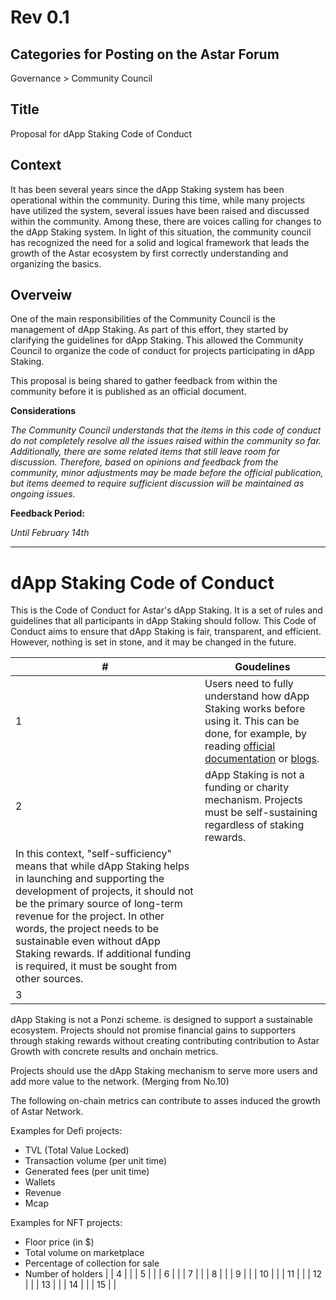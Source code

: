 # Rev 0.1

## Categories for Posting on the Astar Forum
Governance > Community Council


## Title
Proposal for dApp Staking Code of Conduct


## Context

It has been several years since the dApp Staking system has been operational within the community. During this time, while many projects have utilized the system, several issues have been raised and discussed within the community. Among these, there are voices calling for changes to the dApp Staking system. In light of this situation, the community council has recognized the need for a solid and logical framework that leads the growth of the Astar ecosystem by first correctly understanding and organizing the basics.

## Overveiw

One of the main responsibilities of the Community Council is the management of dApp Staking. As part of this effort, they started by clarifying the guidelines for dApp Staking. This allowed the Community Council to organize the code of conduct for projects participating in dApp Staking.

This proposal is being shared to gather feedback from within the community before it is published as an official document.

**Considerations**

*The Community Council understands that the items in this code of conduct do not completely resolve all the issues raised within the community so far. Additionally, there are some related items that still leave room for discussion. Therefore, based on opinions and feedback from the community, minor adjustments may be made before the official publication, but items deemed to require sufficient discussion will be maintained as ongoing issues.*

**Feedback Period:**

*Until February 14th*

---

# dApp Staking Code of Conduct

This is the Code of Conduct for Astar's dApp Staking. It is a set of rules and guidelines that all participants in dApp Staking should follow. This Code of Conduct aims to ensure that dApp Staking is fair, transparent, and efficient. However, nothing is set in stone, and it may be changed in the future.

|  # | Goudelines |
|----|------------|
|  1 | Users need to fully understand how dApp Staking works before using it. This can be done, for example, by reading [official documentation](https://docs.astar.network/docs/learn/dapp-staking/) or [blogs](https://astar.network/blog). |
|  2 | dApp Staking is not a funding or charity mechanism. Projects must be self-sustaining regardless of staking rewards.
In this context, "self-sufficiency" means that while dApp Staking helps in launching and supporting the development of projects, it should not be the primary source of long-term revenue for the project. In other words, the project needs to be sustainable even without dApp Staking rewards. If additional funding is required, it must be sought from other sources. |
|  3 | 
dApp Staking is not a Ponzi scheme.  is designed to support a sustainable ecosystem.
Projects should not promise financial gains to supporters through staking rewards without creating contributing contribution to Astar Growth with concrete results and onchain metrics.

Projects should use the dApp Staking mechanism to serve more users and add more value to the network. (Merging from No.10)

The following on-chain metrics can contribute to asses induced the growth of Astar Network.

Examples for  Defi projects:
- TVL (Total Value Locked)
- Transaction volume (per unit time)
- Generated fees (per unit time)
- Wallets
- Revenue
- Mcap

Examples for  NFT projects:

- Floor price (in $)
- Total volume on marketplace
- Percentage of collection for sale
- Number of holders
 |
|  4 | |
|  5 | |
|  6 | |
|  7 | |
|  8 | |
|  9 | |
| 10 | |
| 11 | |
| 12 | |
| 13 | |
| 14 | |
| 15 | |
